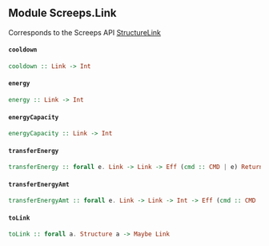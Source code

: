 ## Module Screeps.Link

Corresponds to the Screeps API [StructureLink](http://support.screeps.com/hc/en-us/articles/208436275-StructureLink)

#### `cooldown`

``` purescript
cooldown :: Link -> Int
```

#### `energy`

``` purescript
energy :: Link -> Int
```

#### `energyCapacity`

``` purescript
energyCapacity :: Link -> Int
```

#### `transferEnergy`

``` purescript
transferEnergy :: forall e. Link -> Link -> Eff (cmd :: CMD | e) ReturnCode
```

#### `transferEnergyAmt`

``` purescript
transferEnergyAmt :: forall e. Link -> Link -> Int -> Eff (cmd :: CMD | e) ReturnCode
```

#### `toLink`

``` purescript
toLink :: forall a. Structure a -> Maybe Link
```


